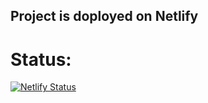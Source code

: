 ## Project is doployed on Netlify 
# Status: 
[![Netlify Status](https://api.netlify.com/api/v1/badges/6b602c88-ae30-4e9c-aacd-b2cecf07311c/deploy-status)](https://app.netlify.com/sites/nuvvone/deploys)